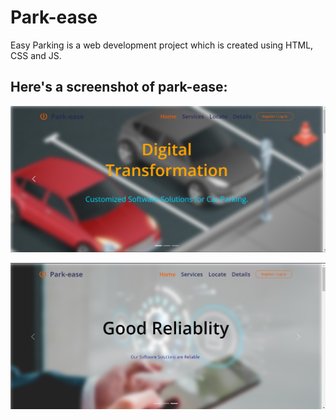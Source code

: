 # Park-ease

Easy Parking is a web development project which is created using HTML, CSS and JS.

## Here's a screenshot of park-ease:

![Alt Text - Dashboard](https://github.com/Reetesh0007/Park-ease/blob/main/park-ease1.png)

![Alt Text - Dashboard](https://github.com/Reetesh0007/Park-ease/blob/main/park-ease2.png)
